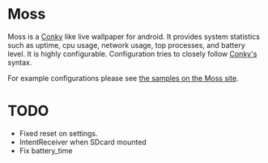 Moss
====

Moss is a [Conky][conky] like live wallpaper for android. It provides system statistics
such as uptime, cpu usage, network usage, top processes, and battery level.
It is highly configurable. Configuration tries to closely follow [Conky's][conky] syntax. 

For example configurations please see [the samples on the Moss site][samples].

TODO
====
* Fixed reset on settings. 
* IntentReceiver when SDcard mounted
* Fix battery_time 

[conky]: http://www.conky.com
[samples]: http://teneighty.github.com/moss/samples.html
